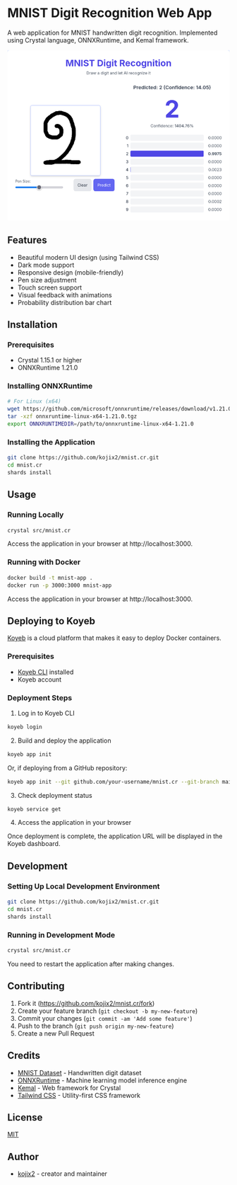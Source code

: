 # MNIST Digit Recognition Web App

A web application for MNIST handwritten digit recognition. Implemented using Crystal language, ONNXRuntime, and Kemal framework.

![MNIST Digit Recognition](https://raw.githubusercontent.com/kojix2/mnist.cr/main/screenshot.png)

## Features

- Beautiful modern UI design (using Tailwind CSS)
- Dark mode support
- Responsive design (mobile-friendly)
- Pen size adjustment
- Touch screen support
- Visual feedback with animations
- Probability distribution bar chart

## Installation

### Prerequisites

- Crystal 1.15.1 or higher
- ONNXRuntime 1.21.0

### Installing ONNXRuntime

```bash
# For Linux (x64)
wget https://github.com/microsoft/onnxruntime/releases/download/v1.21.0/onnxruntime-linux-x64-1.21.0.tgz
tar -xzf onnxruntime-linux-x64-1.21.0.tgz
export ONNXRUNTIMEDIR=/path/to/onnxruntime-linux-x64-1.21.0
```

### Installing the Application

```bash
git clone https://github.com/kojix2/mnist.cr.git
cd mnist.cr
shards install
```

## Usage

### Running Locally

```bash
crystal src/mnist.cr
```

Access the application in your browser at http://localhost:3000.

### Running with Docker

```bash
docker build -t mnist-app .
docker run -p 3000:3000 mnist-app
```

Access the application in your browser at http://localhost:3000.

## Deploying to Koyeb

[Koyeb](https://www.koyeb.com/) is a cloud platform that makes it easy to deploy Docker containers.

### Prerequisites

- [Koyeb CLI](https://www.koyeb.com/docs/cli/installation) installed
- Koyeb account

### Deployment Steps

1. Log in to Koyeb CLI

```bash
koyeb login
```

2. Build and deploy the application

```bash
koyeb app init
```

Or, if deploying from a GitHub repository:

```bash
koyeb app init --git github.com/your-username/mnist.cr --git-branch main
```

3. Check deployment status

```bash
koyeb service get
```

4. Access the application in your browser

Once deployment is complete, the application URL will be displayed in the Koyeb dashboard.

## Development

### Setting Up Local Development Environment

```bash
git clone https://github.com/kojix2/mnist.cr.git
cd mnist.cr
shards install
```

### Running in Development Mode

```bash
crystal src/mnist.cr
```

You need to restart the application after making changes.

## Contributing

1. Fork it (<https://github.com/kojix2/mnist.cr/fork>)
2. Create your feature branch (`git checkout -b my-new-feature`)
3. Commit your changes (`git commit -am 'Add some feature'`)
4. Push to the branch (`git push origin my-new-feature`)
5. Create a new Pull Request

## Credits

- [MNIST Dataset](http://yann.lecun.com/exdb/mnist/) - Handwritten digit dataset
- [ONNXRuntime](https://github.com/microsoft/onnxruntime) - Machine learning model inference engine
- [Kemal](https://kemalcr.com/) - Web framework for Crystal
- [Tailwind CSS](https://tailwindcss.com/) - Utility-first CSS framework

## License

[MIT](LICENSE)

## Author

- [kojix2](https://github.com/kojix2) - creator and maintainer
